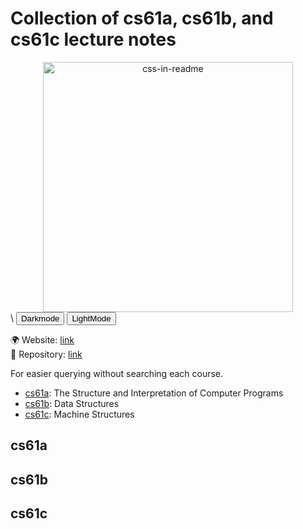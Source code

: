 <head>
  <meta name="viewport" content="width=device-width, initial-scale=1">
</head>
  
# Collection of cs61a, cs61b, and cs61c lecture notes

<div align="center">
    <img src="./background.svg" width="400" height="400" alt="css-in-readme">
</div>\
<button onclick="darkMode()">Darkmode</button> 
<button onclick="lightMode()">LightMode</button>

🌍 Website: [link](https://cdrhim.github.io/ucberkeley-cs61abc/)\
💾 Repository: [link](https://www.github.com/cdrhim/ucberkeley-cs61abc/)

For easier querying without searching each course.
- [cs61a](#cs61a): The Structure and Interpretation of Computer Programs
- [cs61b](#cs61b): Data Structures
- [cs61c](#cs61c): Machine Structures

## cs61a
<!--![cs61a](./cs61a/summer2020/00-All_Lectures_Combined_(1~26).pdf)-->
<object data="./cs61a/summer2020/00-All_Lectures_Combined_(1~26).pdf" type="application/pdf" style="min-height: 100vh; width: 100%; pointer-events: none;"></object>


## cs61b
<!--![cs61b](./cs61b/spring2022/lect0-combined-all.pdf)-->
<object data="./cs61b/spring2022/lect0-combined-all.pdf" type="application/pdf" style="min-height: 100vh; width: 100%; pointer-events: none;"></object>


## cs61c
